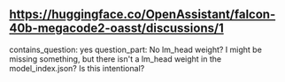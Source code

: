 ## https://huggingface.co/OpenAssistant/falcon-40b-megacode2-oasst/discussions/1

contains_question: yes
question_part: No lm_head weight? I might be missing something, but there isn't a lm_head weight in the model_index.json? Is this intentional?